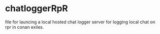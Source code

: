 # chatloggerRpR
file for launcing a local hosted chat logger server for logging local chat on rpr in conan exiles.
